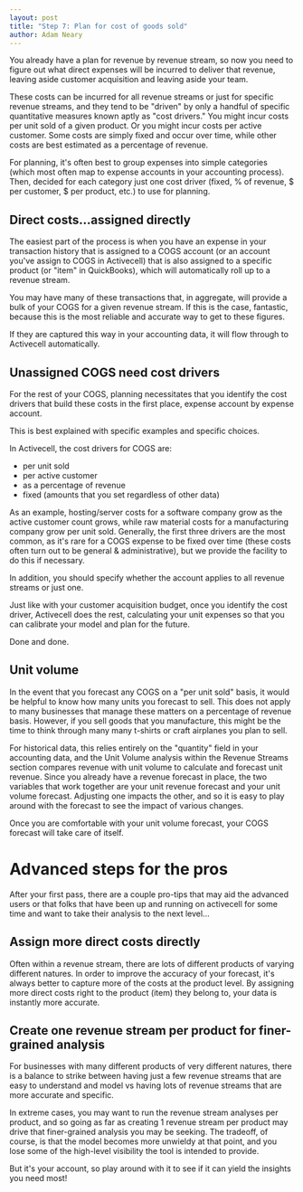 ```yaml
---
layout: post
title: "Step 7: Plan for cost of goods sold"
author: Adam Neary
---
```


You already have a plan for revenue by revenue stream, so now you need to figure out what direct expenses will be incurred to deliver that revenue, leaving aside customer acquisition and leaving aside your team.

These costs can be incurred for all revenue streams or just for specific revenue streams, and they tend to be "driven" by only a handful of specific quantitative measures known aptly as "cost drivers." You might incur costs per unit sold of a given product. Or you might incur costs per active customer. Some costs are simply fixed and occur over time, while other costs are best estimated as a percentage of revenue.

For planning, it's often best to group expenses into simple categories (which most often map to expense accounts in your accounting process). Then, decided for each category just one cost driver (fixed, % of revenue, $ per customer, $ per product, etc.) to use for planning.

## Direct costs...assigned directly

The easiest part of the process is when you have an expense in your transaction history that is assigned to a COGS account (or an account you've assign to COGS in Activecell) that is also assigned to a specific product (or "item" in QuickBooks), which will automatically roll up to a revenue stream.

You may have many of these transactions that, in aggregate, will provide a bulk of your COGS for a given revenue stream. If this is the case, fantastic, because this is the most reliable and accurate way to get to these figures.

If they are captured this way in your accounting data, it will flow through to Activecell automatically.

## Unassigned COGS need cost drivers

For the rest of your COGS, planning necessitates that you identify the cost drivers that build these costs in the first place, expense account by expense account.

This is best explained with specific examples and specific choices. 

In Activecell, the cost drivers for COGS are:

* per unit sold
* per active customer
* as a percentage of revenue
* fixed (amounts that you set regardless of other data)

As an example, hosting/server costs for a software company grow as the active customer count grows, while raw material costs for a manufacturing company grow per unit sold. Generally, the first three drivers are the most common, as it's rare for a COGS expense to be fixed over time (these costs often turn out to be general & administrative), but we provide the facility to do this if necessary.

In addition, you should specify whether the account applies to all revenue streams or just one.

Just like with your customer acquisition budget, once you identify the cost driver, Activecell does the rest, calculating your unit expenses so that you can calibrate your model and plan for the future.

Done and done.

## Unit volume

In the event that you forecast any COGS on a "per unit sold" basis, it would be helpful to know how many units you forecast to sell. This does not apply to many businesses that manage these matters on a percentage of revenue basis. However, if you sell goods that you manufacture, this might be the time to think through many many t-shirts or craft airplanes you plan to sell.

For historical data, this relies entirely on the "quantity" field in your accounting data, and the Unit Volume analysis within the Revenue Streams section compares revenue with unit volume to calculate and forecast unit revenue. Since you already have a revenue forecast in place, the two variables that work together are your unit revenue forecast and your unit volume forecast. Adjusting one impacts the other, and so it is easy to play around with the forecast to see the impact of various changes.

Once you are comfortable with your unit volume forecast, your COGS forecast will take care of itself.

# Advanced steps for the pros

After your first pass, there are a couple pro-tips that may aid the advanced users or that folks that have been up and running on activecell for some time and want to take their analysis to the next level...

## Assign more direct costs directly

Often within a revenue stream, there are lots of different products of varying different natures. In order to improve the accuracy of your forecast, it's always better to capture more of the costs at the product level. By assigning more direct costs right to the product (item) they belong to, your data is instantly more accurate.

## Create one revenue stream per product for finer-grained analysis

For businesses with many different products of very different natures, there is a balance to strike between having just a few revenue streams that are easy to understand and model vs having lots of revenue streams that are more accurate and specific.

In extreme cases, you may want to run the revenue stream analyses per product, and so going as far as creating 1 revenue stream per product may drive that finer-grained analysis you may be seeking. The tradeoff, of course, is that the model becomes more unwieldy at that point, and you lose some of the high-level visibility the tool is intended to provide.

But it's your account, so play around with it to see if it can yield the insights you need most! 